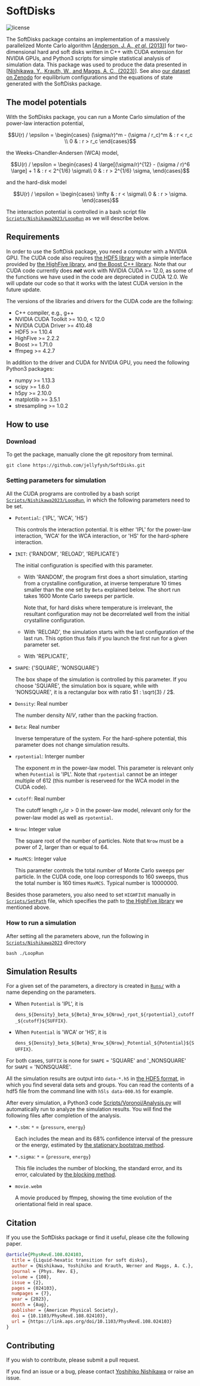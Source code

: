 
# **SoftDisks**

![license](https://img.shields.io/badge/license-GPLv3-brightgreen)

The SoftDisks package contains an implementation of a massively parallelized Monte Carlo algorithm [[Anderson, J. A., _et al._ (2013)](https://www.sciencedirect.com/science/article/abs/pii/S0021999113004968)]
for two-dimensional hard and soft disks written in C++ with CUDA extension for NVIDIA GPUs, and Python3 scripts for simple statistical analysis of simulation data. 
This package was used to produce the data presented in [[Nishikawa, Y., Krauth, W., and Maggs, A. C., (2023)](https://doi.org/10.1103/PhysRevE.108.024103)]. See also [our dataset on Zenodo](https://doi.org/10.5281/zenodo.7844567) for equilibrium configurations and the equations of state generated with the SoftDisks package.


## The model potentials

With the SoftDisks package, you can run a Monte Carlo simulation of the power-law interaction potential,

$$U(r) / \epsilon =
\begin{cases}
(\sigma/r)^m - (\sigma / r_c)^m 
& : r < r_c \\
0 & : r > r_c
\end{cases}$$

the Weeks-Chandler-Andersen (WCA) model,

$$U(r) / \epsilon =
\begin{cases}
4 \large[(\sigma/r)^{12} - (\sigma / r)^6 \large] + 1 
& : r < 2^{1/6} \sigma\\
0 & : r > 2^{1/6} \sigma,
\end{cases}$$

and the hard-disk model

$$U(r) / \epsilon =
\begin{cases}
\infty 
& : r < \sigma\\
0 & : r > \sigma.
\end{cases}$$

The interaction potential is controlled in a bash script file [`Scripts/Nishikawa2023/LoopRun`](Scripts/Nishikawa2023/LoopRun) as we will describe below.


## Requirements

In order to use the SoftDisk package, you need a computer with a NVIDIA GPU. The CUDA code also requires [the HDF5 library](https://www.hdfgroup.org/solutions/hdf5/) with a simple interface provided by [the HighFive library](https://bluebrain.github.io/HighFive/), and [the Boost C++ library](https://www.boost.org/). 
Note that our CUDA code currently does ***not*** work with NVIDIA CUDA >= 12.0, as some of the functions we have used in the code are depreciated in CUDA 12.0. We will update our code so that it works with the latest CUDA version in the future update.

The versions of the libraries and drivers for the CUDA code are the follwing:
- C++ compiler, e.g., g++
- NVIDIA CUDA Toolkit >= 10.0, < 12.0
- NVIDIA CUDA Driver >= 410.48
- HDF5 >= 1.10.4
- HighFive >= 2.2.2
- Boost >= 1.71.0
- ffmpeg >= 4.2.7

In addition to the driver and CUDA for NVIDIA GPU, you need the following Python3 packages:
- numpy >= 1.13.3
- scipy >= 1.6.0
- h5py >= 2.10.0
- matplotlib >= 3.5.1
- stresampling >= 1.0.2

## How to use

### Download
To get the package, manually clone the git repository from terminal.
```shell
git clone https://github.com/jellyfysh/SoftDisks.git
```

### Setting parameters for simulation
All the CUDA programs are controlled by a bash script [`Scripts/Nishikawa2023/LoopRun`](Scripts/Nishikawa2023/LoopRun), in which the following parameters need to be set.

- `Potential`: {'IPL', 'WCA', 'HS'} 

    This controls the interaction potential. It is either 'IPL' for the power-law interaction, 'WCA' for the WCA interaction, or 'HS' for the hard-sphere interaction. 

- `INIT`: {'RANDOM', 'RELOAD', 'REPLICATE'}

    The initial configuration is specified with this parameter. 
    
    - With 'RANDOM', the program first does a short simulation, starting from a crystalline configuration, at inverse temperature 10 times smaller than the one set by `Beta` explained below. The short run takes 1600 Monte Carlo sweeps per particle. 
    
        Note that, for hard disks where temperature is irrelevant, the resultant configuration may not be decorrelated well from the initial crystalline configuration.

    - With 'RELOAD', the simulation starts with the last configuration of the last run. This option thus fails if you launch the first run for a given parameter set.

    - With 'REPLICATE', 

- `SHAPE`: {'SQUARE', 'NONSQUARE'}

    The box shape of the simulation is controlled by this parameter. If you choose 'SQUARE', the simulation box is square, while with 'NONSQUARE', it is a rectangular box with ratio $1 : \sqrt{3} / 2$.

- `Density`: Real number

    The number density $N / V$, rather than the packing fraction.

- `Beta`: Real number

    Inverse temperature of the system. For the hard-sphere potential, this parameter does not change simulation results.

- `rpotential`: Interger number

    The exponent $m$ in the power-law model. This parameter is relevant only when `Potential` is 'IPL'. Note that `rpotential` cannot be an integer multiple of 612 (this number is reserveed for the WCA model in the CUDA code).

- `cutoff`: Real number

    The cutoff length $r_c / \sigma > 0$ in the power-law model, relevant only for the power-law model as well as `rpotential`.

- `Nrow`: Integer value

    The square root of the number of particles. Note that `Nrow` must be a power of 2, larger than or equal to 64.

- `MaxMCS`: Integer value

    This parameter controls the total number of Monte Carlo sweeps per particle. In the CUDA code, one loop corresponds to 160 sweeps, thus the total number is 160 times `MaxMCS`. Typical number is 10000000.


Besides those parameters, you also need to set `HIGHFIVE` manually in [`Scripts/SetPath`](Scripts/SetPath) file, which specifies the path to [the HighFive library](https://bluebrain.github.io/HighFive/) we mentioned above.

### How to run a simulation
After setting all the parameters above, run the following in [`Scripts/Nishikawa2023`](Scripts/Nishikawa2023) directory

```shell
bash ./LoopRun
```

## Simulation Results

For a given set of the parameters, a directory is created in [`Runs/`](Runs/) with a name depending on the parameters. 

- When `Potential` is 'IPL', it is

    `dens_${Density}_beta_${Beta}_Nrow_${Nrow}_rpot_${rpotential}_cutoff_${cutoff}${SUFFIX}`.

- When `Potential` is 'WCA' or 'HS', it is 

    `dens_${Density}_beta_${Beta}_Nrow_${Nrow}_Potential_${Potential}${SUFFIX}`.

For both cases, `SUFFIX` is none for `SHAPE` = 'SQUARE' and '_NONSQUARE' for `SHAPE` = 'NONSQUARE'.

All the simulation results are output into `data-*.h5` in [the HDF5 format](https://www.hdfgroup.org/solutions/hdf5/), in which you find several data sets and groups. You can read the contents of a hdf5 file from  the
command line  with `h5ls data-000.h5` for example.

After every simulation, a Python3 code [Scripts/Voronoi/Analysis.py](Scripts/Voronoi/Analysis.py) will automatically run to analyze the simulation results. You will find the following files after completion of the analysis.

- `*.sbm`: `*` = {`pressure`, `energy`}

    Each includes the mean and its 68% confidence interval of the pressure or the energy, estimated by [the stationary bootstrap method](https://github.com/YoshihikoNishikawa/stresampling).
- `*.sigma`: `*` = {`pressure`, `energy`}

    This file includes the number of blocking, the standard error, and its error, calculated by [the blocking method](http://aip.scitation.org/doi/10.1063/1.457480).

- `movie.webm`

    A movie produced by ffmpeg, showing the time evolution of the orientational field in real space.


## Citation

If you use the SoftDisks package or find it useful, please cite the following paper.

```bibtex
@article{PhysRevE.108.024103,
  title = {Liquid-hexatic transition for soft disks},
  author = {Nishikawa, Yoshihiko and Krauth, Werner and Maggs, A. C.},
  journal = {Phys. Rev. E},
  volume = {108},
  issue = {2},
  pages = {024103},
  numpages = {7},
  year = {2023},
  month = {Aug},
  publisher = {American Physical Society},
  doi = {10.1103/PhysRevE.108.024103},
  url = {https://link.aps.org/doi/10.1103/PhysRevE.108.024103}
}
```

## Contributing
If you wish to contribute, please submit a pull request.

If you find an issue or a bug, please contact [Yoshihiko Nishikawa](https://yoshihikonishikawa.github.io/) or raise an issue. 
